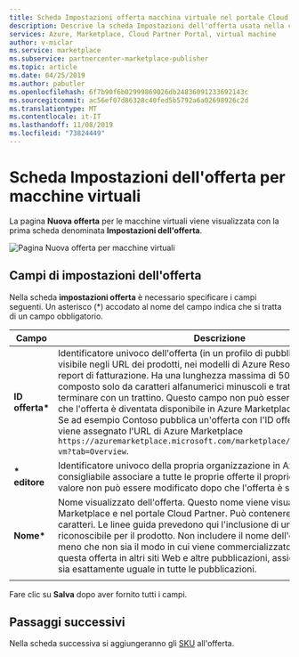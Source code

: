 ```yaml
---
title: Scheda Impostazioni offerta macchina virtuale nel portale Cloud Partner per Azure Marketplace
description: Descrive la scheda Impostazioni dell'offerta usata nella creazione di un'offerta per macchine virtuali in Azure Marketplace.
services: Azure, Marketplace, Cloud Partner Portal, virtual machine
author: v-miclar
ms.service: marketplace
ms.subservice: partnercenter-marketplace-publisher
ms.topic: article
ms.date: 04/25/2019
ms.author: pabutler
ms.openlocfilehash: 6f7b90f6b02999869026db24836091233692143c
ms.sourcegitcommit: ac56ef07d86328c40fed5b5792a6a02698926c2d
ms.translationtype: MT
ms.contentlocale: it-IT
ms.lasthandoff: 11/08/2019
ms.locfileid: "73824449"
---
```

# <a name="virtual-machine-offer-settings-tab"></a>Scheda Impostazioni dell'offerta per macchine virtuali

La pagina **Nuova offerta** per le macchine virtuali viene visualizzata con la prima scheda denominata **Impostazioni dell'offerta**.  

![Pagina Nuova offerta per macchine virtuali](./media/publishvm_004.png)


## <a name="offer-settings-fields"></a>Campi di impostazioni dell'offerta

Nella scheda **impostazioni offerta** è necessario specificare i campi seguenti.  Un asterisco (*) accodato al nome del campo indica che si tratta di un campo obbligatorio. 

|  **Campo**       |     **Descrizione**                                                          |
|  ---------       |     ---------------                                                          |
| **ID offerta\***   | Identificatore univoco dell'offerta (in un profilo di pubblicazione). Questo ID è visibile negli URL dei prodotti, nei modelli di Azure Resource Manager e nei report di fatturazione. Ha una lunghezza massima di 50 caratteri, può essere composto solo da caratteri alfanumerici minuscoli e trattini (-), ma non può terminare con un trattino. Questo campo non può essere modificato dopo che l'offerta è diventata disponibile in Azure Marketplace. <br> Se ad esempio Contoso pubblica un'offerta con l'ID offerta **sample-vm**, gli viene assegnato l'URL di Azure Marketplace `https://azuremarketplace.microsoft.com/marketplace/apps/contoso.sample-vm?tab=Overview`. |
| **\* editore**  | Identificatore univoco della propria organizzazione in Azure Marketplace. È consigliabile associare a tutte le proprie offerte il proprio ID editore. Questo valore non può essere modificato dopo che l'offerta è stata salvata. |
| **Nome\***       | Nome visualizzato dell'offerta. Questo nome viene visualizzato in Azure Marketplace e nel portale Cloud Partner. Può contenere massimo 50 caratteri. Le linee guida prevedono qui l'inclusione di un nome di marchio riconoscibile per il prodotto. Non includere il nome dell'organizzazione, a meno che non sia il modo in cui viene commercializzato. Se si pubblicizza questa offerta in altri siti Web e altre pubblicazioni, assicurarsi che il nome sia esattamente uguale in tutte le pubblicazioni. |
|   |   |
 
Fare clic su **Salva** dopo aver fornito tutti i campi. 


## <a name="next-steps"></a>Passaggi successivi

Nella scheda successiva si aggiungeranno gli [SKU](./cpp-skus-tab.md) all'offerta.
